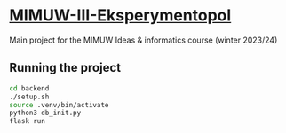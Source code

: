 # [MIMUW-III-Eksperymentopol](https://students.mimuw.edu.pl/~bs429594/Eksperymentopol/)

Main project for the MIMUW Ideas &amp; informatics course (winter 2023/24)

## Running the project

```bash
cd backend
./setup.sh
source .venv/bin/activate
python3 db_init.py
flask run
```
